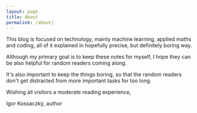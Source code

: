 ```yaml
---
layout: page
title: About
permalink: /about/
---
```


This blog is focused on technology, mainly machine learning, applied maths and coding, all of it explained in hopefully precise, but definitely boring way.

Although my primary goal is to keep these notes for myself, I hope they can be also helpful for random readers coming along. 

It's also important to keep the things boring, so that the random readers don't get distracted from more important tasks for too long.

Wishing all visitors a moderate reading experience,

Igor Kossaczký, author
